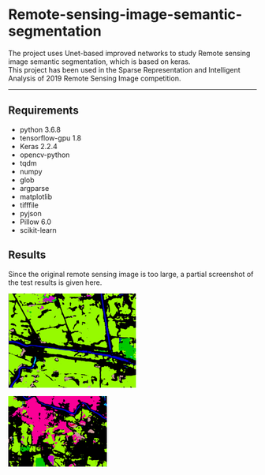 # Remote-sensing-image-semantic-segmentation

The project uses Unet-based improved networks to study Remote sensing image semantic segmentation, which is based on keras.  
This project has been used in the Sparse Representation and Intelligent Analysis of 2019 Remote Sensing Image competition.

---

## Requirements

- python 3.6.8
- tensorflow-gpu 1.8
- Keras 2.2.4
- opencv-python
- tqdm
- numpy
- glob
- argparse
- matplotlib
- tifffile
- pyjson
- Pillow 6.0
- scikit-learn

## Results

Since the original remote sensing image is too large, a partial screenshot of the test results is given here.

![](https://github.com/myameen123/Remote-sensing-image-semantic-segmentation/blob/main/dataset/screenshot1.png)

![](https://github.com/myameen123/Remote-sensing-image-semantic-segmentation/blob/main/dataset/screenshot2.png)
